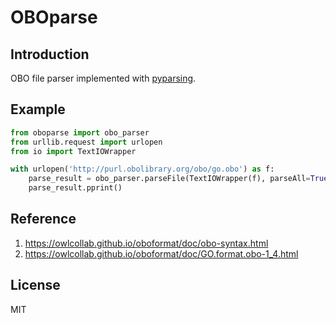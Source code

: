# OBOparse

## Introduction

OBO file parser implemented with [pyparsing](https://pypi.org/project/pyparsing/).

## Example

```python
from oboparse import obo_parser
from urllib.request import urlopen
from io import TextIOWrapper

with urlopen('http://purl.obolibrary.org/obo/go.obo') as f:
    parse_result = obo_parser.parseFile(TextIOWrapper(f), parseAll=True)
    parse_result.pprint()
```

## Reference

1. https://owlcollab.github.io/oboformat/doc/obo-syntax.html
1. https://owlcollab.github.io/oboformat/doc/GO.format.obo-1_4.html

## License

MIT
